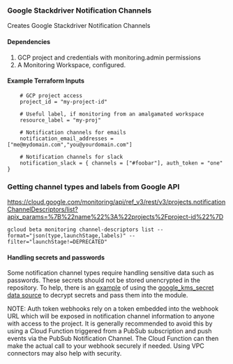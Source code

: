 ### Google Stackdriver Notification Channels

Creates Google Stackdriver Notification Channels

#### Dependencies

1. GCP project and credentials with monitoring.admin permissions
2. A Monitoring Workspace, configured.

#### Example Terraform Inputs

```
    # GCP project access
    project_id = "my-project-id"

    # Useful label, if monitoring from an amalgamated workspace
    resource_label = "my-proj"

    # Notification channels for emails
    notification_email_addresses = ["me@mydomain.com","you@yourdomain.com"]

    # Notification channels for slack
    notification_slack = { channels = ["#foobar"], auth_token = "one" }
```

### Getting channel types and labels from Google API
https://cloud.google.com/monitoring/api/ref_v3/rest/v3/projects.notificationChannelDescriptors/list?apix_params=%7B%22name%22%3A%22projects%2Fproject-id%22%7D

```
gcloud beta monitoring channel-descriptors list --format="json(type,launchStage,labels)" --filter="launchStage!=DEPRECATED"
```

#### Handling secrets and passwords

Some notification channel types require handling sensitive data such as passwords. These secrets should not be stored unencrypted in the repository. To help, there is an [example](./examples/notification_channels_webhook/main.tf) of using the [google_kms_secret data source](https://www.terraform.io/docs/providers/google/d/google_kms_secret.html) to decrypt secrets and pass them into the module.

NOTE: Auth token webhooks rely on a token embedded into the webhook URL which will be exposed in notification channel information to anyone with access to the project. It is generally recommended to avoid this by using a Cloud Function triggered from a PubSub subscription and push events via the PubSub Notification Channel. The Cloud Function can then make the actual call to your webhook securely if needed. Using VPC connectors may also help with security.

